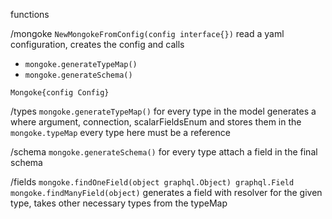 


functions

/mongoke
`NewMongokeFromConfig(config interface{})`
read a yaml configuration, creates the config and calls 
- `mongoke.generateTypeMap()`
- `mongoke.generateSchema()`


`Mongoke{config Config}`

/types
`mongoke.generateTypeMap()`
for every type in the model generates a where argument, connection, scalarFieldsEnum and stores them in the `mongoke.typeMap`
every type here must be a reference

/schema
`mongoke.generateSchema()`
for every type attach a field in the final schema

/fields
`mongoke.findOneField(object graphql.Object) graphql.Field`
`mongoke.findManyField(object)`
generates a field with resolver for the given type, takes other necessary types from the typeMap


